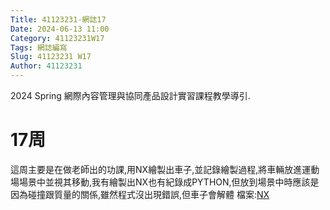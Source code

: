 ```yaml
---
Title: 41123231-網誌17
Date: 2024-06-13 11:00
Category: 41123231W17
Tags: 網誌編寫
Slug: 41123231 W17
Author: 41123231
---
```


2024 Spring 網際內容管理與協同產品設計實習課程教學導引.

<!-- PELICAN_END_SUMMARY -->

# 17周
這周主要是在做老師出的功課,用NX繪製出車子,並記錄繪製過程,將車輛放進運動場場景中並視其移動,我有繪製出NX也有紀錄成PYTHON,但放到場景中時應該是因為碰撞跟質量的關係,雖然程式沒出現錯誤,但車子會解體
檔案:[NX](https://nfuedu-my.sharepoint.com/:f:/g/personal/41123231_nfu_edu_tw/Ejupv-VsSNhOu2uqDUpHkwkBafpbhEIJTNX08Yd6Eoe24Q?e=sR0Wyb)